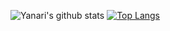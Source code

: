 <!--### Hi there 👋-->

<!--
**yanari/yanari** is a ✨ _special_ ✨ repository because its `README.md` (this file) appears on your GitHub profile.

Here are some ideas to get you started:

- 🔭 I’m currently working on ...
- 🌱 I’m currently learning ...
- 👯 I’m looking to collaborate on ...
- 🤔 I’m looking for help with ...
- 💬 Ask me about ...
- 📫 How to reach me: ...
- 😄 Pronouns: ...
- ⚡ Fun fact: ...
-->

![Yanari's github stats](https://github-readme-stats.vercel.app/api?username=yanari&show_icons=true&theme=calm)
[![Top Langs](https://github-readme-stats.vercel.app/api/top-langs/?username=yanari&layout=compact&theme=calm)](https://github.com/anuraghazra/github-readme-stats)
